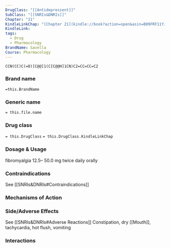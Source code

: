 ```yaml
---
DrugClass: "[[Antidepressent]]"
SubClass: "[[SNRIs&DNRIs]]"
Chapter: "21"
KindleLinkChap: "[Chapter 21](kindle://book?action=open&asin=B09FRF11YJ&location=10945)"
KindleLink: 
tags:
  - Drug
  - Pharmacology
BrandName: Savella
Course: Pharmacology
---
```

```smiles
CCN(CC)C(=O)[C@@]1(C[C@@H]1CN)C2=CC=CC=C2
```

### Brand name
`=this.BrandName`
### Generic name
`= this.file.name`
### Drug class 
`= this.DrugClass`
	`= this.DrugClass.KindleLinkChap`

### Dosage & Usage
fibromyalgia
12.5– 50.0 mg twice daily orally

### Contraindications
See [[SNRIs&DNRIs#Contraindications]]

### Mechanisms of Action

### Side/Adverse Effects
See [[SNRIs&DNRIs#Adverse Reactions]]
Constipation, dry [[Mouth]], tachycardia, hot flush, vomiting

### Interactions

